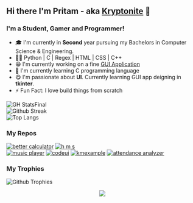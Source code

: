 ## Hi there I'm Pritam - aka [Kryptonite] 🚀

### I'm a Student, Gamer and Programmer!

- 🎓 I'm currently in **Second** year pursuing my Bachelors in Computer Science & Engineering.
- 👩‍💻 Python   |   C   |  Regex  |   HTML  |   CSS   |  C++
- 😁 I'm currently working on a fine [GUI Application]
- 🌱 I'm currently learning C programming language
- 😋 I'm passionate about **UI**. Currently learning GUI app deigning in **tkinter**.
- ⚡ Fun Fact: I love build things from scratch

![GH StatsFinal](https://github-readme-stats.vercel.app/api?username=warmachine028&show_icons=true&bg_color=000000&title_color=f5f9ff&icon_color=00ff3c&text_color=FF0000&hide_border=true)  
![Github Streak](http://github-readme-streak-stats.herokuapp.com?user=warmachine028&theme=radical&hide_border=true&background=000000&stroke=DD0600&fire=C25E19&ring=1DDD0D&dates=00b3ff&currStreakNum=FF3086&currStreakLabel=DD1D00&sideLabels=DD0000&sideNums=DDDDDD)  
![Top Langs](https://github-readme-stats.vercel.app/api/top-langs/?username=warmachine028&bg_color=000000&title_color=f5f9ff&text_color=FF0000&layout=compact&hide_border=true)

### My Repos

[![better calculator]](https://github.com/warmachine028/Better-Calculator)
[![h m s]](https://github.com/warmachine028/Hospital-Management-Software)  
[![music player]](https://github.com/warmachine028/MusicPlayer)
[![codeui]](https://github.com/warmachine028/codeui)
[![kmexample]](https://github.com/warmachine028/KMeansExample)
[![attendance analyzer]](https://github.com/warmachine028/Attendance-Analyzer)

### My Trophies
![Github Trophies](https://github-profile-trophy.vercel.app/?username=warmachine028&margin-w=10&margin-h=10&theme=onestar&column=3&row=2)

<div align=center> <img src="https://komarev.com/ghpvc/?username=warmachine028"> </div>
<!-- Links -->

[kryptonite]: https://github.com/warmachine028
[gui application]: https://warmachine028.github.io/Better-Calculator/

<!-- Repos -->

[better calculator]: https://github-readme-stats.vercel.app/api/pin/?username=warmachine028&repo=Better-Calculator&bg_color=7,000000,023880,C25E19,000000&title_color=f5f9ff&text_color=f5f9ff&hide_border=true&icon_color=f5f9ff
[h m s]: https://github-readme-stats.vercel.app/api/pin/?username=warmachine028&repo=Hospital-Management-Software&bg_color=50,00b3ff,bf0254&title_color=f5f9ff&text_color=f5f9ff&hide_border=true&icon_color=f5f9ff
[music player]: https://github-readme-stats.vercel.app/api/pin/?username=warmachine028&repo=MusicPlayer&bg_color=70,d0ae57,000000&title_color=f5f9ff&text_color=f5f9ff&hide_border=true&icon_color=f5f9ff
[codeui]: https://github-readme-stats.vercel.app/api/pin/?username=warmachine028&repo=codeui&bg_color=70,B20000,000000&title_color=f5f9ff&text_color=f5f9ff&hide_border=true&icon_color=f5f9ff
[kmexample]: https://github-readme-stats.vercel.app/api/pin/?username=warmachine028&repo=KMeansExample&bg_color=30,e96443,904e95&title_color=f5f9ff&text_color=f5f9ff&hide_border=true&icon_color=f5f9ff
[attendance analyzer]: https://github-readme-stats.vercel.app/api/pin/?username=warmachine028&repo=attendance-analyzer&bg_color=70,b8b9ba,000000&title_color=f5f9ff&text_color=f5f9ff&hide_border=true&icon_color=f5f9ff
